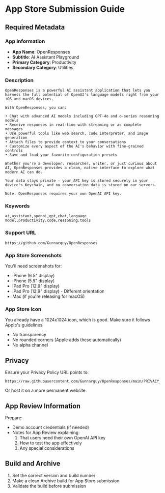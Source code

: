# App Store Submission Guide

## Required Metadata

### App Information

- **App Name**: OpenResponses
- **Subtitle**: AI Assistant Playground
- **Primary Category**: Productivity
- **Secondary Category**: Utilities

### Description

```
OpenResponses is a powerful AI assistant application that lets you harness the full potential of OpenAI's language models right from your iOS and macOS devices.

With OpenResponses, you can:

• Chat with advanced AI models including GPT-4o and o-series reasoning models
• Receive responses in real-time with streaming or as complete messages
• Use powerful tools like web search, code interpreter, and image generation
• Attach files to provide context to your conversations
• Customize every aspect of the AI's behavior with fine-grained controls
• Save and load your favorite configuration presets

Whether you're a developer, researcher, writer, or just curious about AI, OpenResponses provides a clean, native interface to explore what modern AI can do.

Your data stays private - your API key is stored securely in your device's Keychain, and no conversation data is stored on our servers.

Note: OpenResponses requires your own OpenAI API key.
```

### Keywords

```
ai,assistant,openai,gpt,chat,language model,productivity,code,reasoning,tools
```

### Support URL

```
https://github.com/Gunnarguy/OpenResponses
```

### App Store Screenshots

You'll need screenshots for:

- iPhone (6.5" display)
- iPhone (5.5" display)
- iPad Pro (12.9" display)
- iPad Pro (12.9" display) - Different orientation
- Mac (if you're releasing for macOS)

### App Store Icon

You already have a 1024x1024 icon, which is good. Make sure it follows Apple's guidelines:

- No transparency
- No rounded corners (Apple adds these automatically)
- No alpha channel

## Privacy

Ensure your Privacy Policy URL points to:

```
https://raw.githubusercontent.com/Gunnarguy/OpenResponses/main/PRIVACY_POLICY.md
```

Or host it on a more permanent website.

## App Review Information

Prepare:

- Demo account credentials (if needed)
- Notes for App Review explaining:
  1. That users need their own OpenAI API key
  2. How to test the app effectively
  3. Any special considerations

## Build and Archive

1. Set the correct version and build number
2. Make a clean Archive build for App Store submission
3. Validate the build before submission
